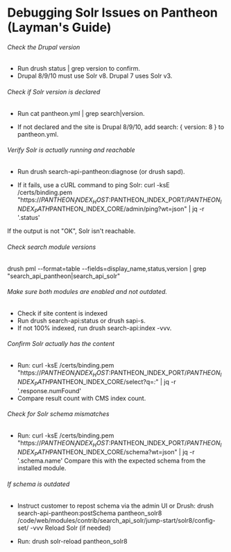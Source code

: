 # Debugging Solr Issues on Pantheon (Layman's Guide)

###### Check the Drupal version

- Run drush status | grep version to confirm.
- Drupal 8/9/10 must use Solr v8. Drupal 7 uses Solr v3.

######  Check if Solr version is declared

- Run cat pantheon.yml | grep search\|version.

- If not declared and the site is Drupal 8/9/10, add search: { version: 8 } to pantheon.yml.

###### Verify Solr is actually running and reachable
- Run drush search-api-pantheon:diagnose (or drush sapd).

- If it fails, use a cURL command to ping Solr:
curl -ksE /certs/binding.pem "https://$PANTHEON_INDEX_HOST:$PANTHEON_INDEX_PORT/$PANTHEON_INDEX_PATH$PANTHEON_INDEX_CORE/admin/ping?wt=json" | jq -r '.status'

If the output is not "OK", Solr isn't reachable.

###### Check search module versions
drush pml --format=table --fields=display_name,status,version | grep "search_api_pantheon\|search_api_solr"

###### Make sure both modules are enabled and not outdated.

- Check if site content is indexed
- Run drush search-api:status or drush sapi-s.
- If not 100% indexed, run drush search-api:index -vvv.

###### Confirm Solr actually has the content
- Run:
curl -ksE /certs/binding.pem "https://$PANTHEON_INDEX_HOST:$PANTHEON_INDEX_PORT/$PANTHEON_INDEX_PATH$PANTHEON_INDEX_CORE/select?q=*:*" | jq -r '.response.numFound'
- Compare result count with CMS index count.

###### Check for Solr schema mismatches

- Run:
curl -ksE /certs/binding.pem "https://$PANTHEON_INDEX_HOST:$PANTHEON_INDEX_PORT/$PANTHEON_INDEX_PATH$PANTHEON_INDEX_CORE/schema?wt=json" | jq -r '.schema.name'
Compare this with the expected schema from the installed module.

###### If schema is outdated

- Instruct customer to repost schema via the admin UI or Drush:
drush search-api-pantheon:postSchema pantheon_solr8 /code/web/modules/contrib/search_api_solr/jump-start/solr8/config-set/ -vvv
Reload Solr (if needed)

- Run:
drush solr-reload pantheon_solr8